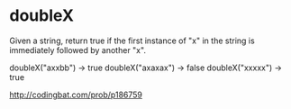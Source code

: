 # doubleX

Given a string, return true if the first instance of "x" in the string is immediately followed by another "x".

doubleX("axxbb") → true
doubleX("axaxax") → false
doubleX("xxxxx") → true

http://codingbat.com/prob/p186759